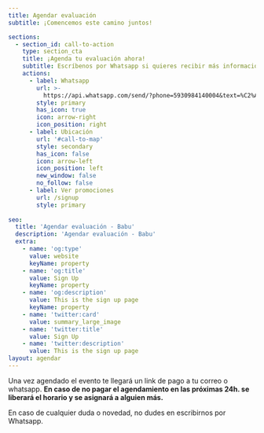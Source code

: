 ```yaml
---
title: Agendar evaluación
subtitle: ¡Comencemos este camino juntos!

sections:
  - section_id: call-to-action
    type: section_cta
    title: ¡Agenda tu evaluación ahora!
    subtitle: Escríbenos por Whatsapp si quieres recibir más información.
    actions:
      - label: Whatsapp
        url: >-
          https://api.whatsapp.com/send/?phone=5930984140004&text=%C2%A1Hola+Babu!,+%20quisiera+contratar+uno+de+sus+servicios&app_absent=0
        style: primary
        has_icon: true
        icon: arrow-right
        icon_position: right
      - label: Ubicación
        url: '#call-to-map'
        style: secondary
        has_icon: false
        icon: arrow-left
        icon_position: left
        new_window: false
        no_follow: false
      - label: Ver promociones
        url: /signup
        style: primary
        
seo:
  title: 'Agendar evaluación - Babu'
  description: 'Agendar evaluación - Babu'
  extra:
    - name: 'og:type'
      value: website
      keyName: property
    - name: 'og:title'
      value: Sign Up
      keyName: property
    - name: 'og:description'
      value: This is the sign up page
      keyName: property
    - name: 'twitter:card'
      value: summary_large_image
    - name: 'twitter:title'
      value: Sign Up
    - name: 'twitter:description'
      value: This is the sign up page
layout: agendar
---
```


Una vez agendado el evento te llegará un link de pago a tu correo o whatsapp. **En caso de no pagar el agendamiento en las próximas 24h. se liberará el horario y se asignará a alguien más.**

En caso de cualquier duda o novedad, no dudes en escribirnos por Whatsapp.